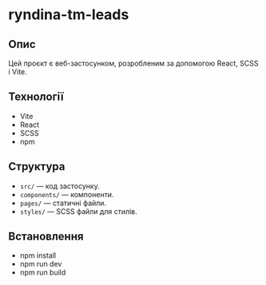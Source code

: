 # ryndina-tm-leads

## Опис
Цей проєкт є веб-застосунком, розробленим за допомогою React, SCSS і Vite.

## Технології
- Vite
- React
- SCSS
- npm

## Структура
- `src/` — код застосунку.
- `components/` — компоненти.
- `pages/` — статичні файли.
- `styles/` — SCSS файли для стилів.

## Встановлення
- npm install
- npm run dev
- npm run build